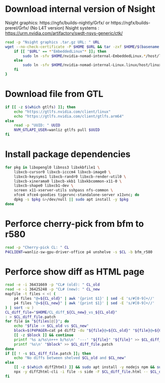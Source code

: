 # Download internal version of Nsight
Nsight graphics: https://ngfx/builds-nightly/Grfx/ or https://ngfx/builds-prerel/Grfx/ (No L4T version)
Nsight systems : https://urm.nvidia.com/artifactory/swdt-nsys-generic/ctk/ 
```bash
read -p "Nsight graphics .tar.gz URL: " URL
wget --no-check-certificate -P $HOME $URL && tar -zxf $HOME/$(basename "$URL") -C $HOME && {
    if [[ "$URL" == *"EmbeddedLinux"* ]]; then 
        sudo ln -sfv $HOME/nvidia-nomad-internal-EmbeddedLinux.*/host/linux-*-nomad-*/ngfx-ui /usr/bin/ngfx-ui-for-embeddedlinux-internal
    else
        sudo ln -sfv $HOME/nvidia-nomad-internal-Linux.linux/host/linux-desktop-nomad-*/ngfx-ui /usr/bin/ngfx-ui-for-linux-internal
    fi
}
```

# Download file from GTL 
```bash
if [[ -z $(which gtlfs) ]]; then 
    echo "https://gtlfs.nvidia.com/client/linux"
    echo "https://gtlfs.nvidia.com/client/gtlfs.arm64"
else
    read -p "UUID: " UUID
    NVM_GTLAPI_USER=wanliz gtlfs pull $UUID 
fi 
```

# Install package dependencies
```bash
for pkg in libopengl0 libnss3 libxkbfile1 \
    libxcb-cursor0 libxcb-icccm4 libxcb-image0 \
    libxcb-keysyms1 libxcb-randr0 libxcb-render-util0 \
    libxcb-xinerama0 libxcb-xkb1 libxkbcommon-x11-0 \
    libxcb-shape0 libxcb1-dev \
    screen x11-xserver-utils sshpass nfs-common \
    xfce4 xfce4-goodies tigervnc-standalone-server x11vnc; do 
    dpkg -s $pkg &>/dev/null || sudo apt install -y $pkg 
done 
```

# Perforce cherry-pick from bfm to r580
```bash
read -p "Cherry-pick CL: " CL
P4CLIENT=wanliz-sw-gpu-driver-office p4 unshelve -s $CL -b bfm_r580
```

# Perforce show diff as HTML page
```bash
read -e -i 36431669 -p "CL# (old): " CL_old
read -e -i 36425248 -p "CL# (new): " CL_new
mapfile -t files < <( ( 
    p4 files "@=${CL_old}" | awk '{print $1}' | sed -E 's/#[0-9]+//'
    p4 files "@=${CL_new}" | awk '{print $1}' | sed -E 's/#[0-9]+//'
) | sort -u )
CL_diff_file="$HOME/CL_diff_${CL_new}_vs_${CL_old}"
: > $CL_diff_file.patch
for file in "${files[@]}"; do
    echo "$file -> $CL_old vs $CL_new"
    block=$(P4PAGER=cat p4 diff2 -du "${file}@=${CL_old}" "${file}@=${CL_new}" | sed -n '/^@@ /,$p' || true)
    [[ -z $block ]] && continue 
    printf '%s a/%s\n+++ b/%s\n' '---' "${file}" "${file}" >> $CL_diff_file.patch 
    printf '%s\n' "$block" >> $CL_diff_file.patch
done
if [[ ! -s $CL_diff_file.patch ]]; then
    echo "No diffs between shelved $CL_old and $CL_new"
else
    [[ -z $(which diff2html) ]] && sudo apt install -y nodejs npm && sudo npm i -g diff2html-cli 
    npx -y diff2html-cli -i file -s side -F $CL_diff_file.html -- $CL_diff_file.patch && sed -i "s|<h1>.*</h1>|<h1>${CL_new} (new) vs ${CL_old} (old)</h1>|" $CL_diff_file.html && echo "Generated $CL_diff_file.html"
fi
```